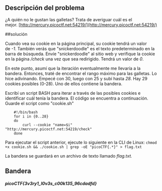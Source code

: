 ## Descripción del problema

¿A quién no le gustan las galletas? Trata de averiguar cuál es el mejor. [http://mercury.picoctf.net:54219/](http://mercury.picoctf.net:54219/)

##solución

Cuando vea su cookie en la página principal, su cookie tendrá un valor de _-1_. También verás que "snickerdoodle" es el texto predeterminado en la barra de búsqueda. Envíe "snickerdoodle" al sitio web y verifique la cookie en la página _/check_ una vez que sea redirigido. Tendrá un valor de _0_.

En este punto, asumí que la iteración eventualmente me llevaría a la bandera. Entonces, traté de encontrar el rango máximo para las galletas. Lo hice adivinando. Empecé con 30, luego con 25 y subí hasta _28_. Hay 29 cookies posibles (0-28). Uno de ellos contiene la bandera.

Escribí un script BASH para iterar a través de las posibles cookies e identificar cuál tenía la bandera. El código se encuentra a continuación. Guarde el script como "cookie.sh"

```shell
    #!/bin/bash
    for i in {0..28}
    do
        curl --cookie "name=$i" "http://mercury.picoctf.net:54219/check"
    done
```

Para ejecutar el script anterior, ejecute lo siguiente en la CLI de Linux: `chmod +x cookie.sh && ./cookie.sh | grep -oE "picoCTF{.*}" > flag.txt`

La bandera se guardará en un archivo de texto llamado _flag.txt._

## Bandera
##### picoCTF{3v3ry1_l0v3s_c00k135_96cdadfd}